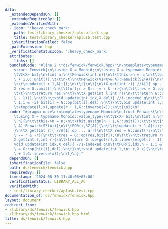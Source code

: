 ```yaml
---
data:
  _extendedDependsOn: []
  _extendedRequiredBy: []
  _extendedVerifiedWith:
  - icon: ':heavy_check_mark:'
    path: test/library_checker/aplusb.test.cpp
    title: test/library_checker/aplusb.test.cpp
  _isVerificationFailed: false
  _pathExtension: hpp
  _verificationStatusIcon: ':heavy_check_mark:'
  attributes:
    links: []
  bundledCode: "#line 2 \"ds/fenwick/fenwick.hpp\"\n\ntemplate<typename Monoid>\n\
    struct Fenwick{\n\tusing G = Monoid;\n\tusing X = typename Monoid::value_type;\n\
    \tVI<X> bit;\n\tint n;\n\tFenwick(int n){\n\t\tthis->n = n;\n\t\tbit.assign(n\
    \ + 1,G::unit());\t\t\n\t}\n\tFenwick(VI<X>& A):Fenwick(SZ(A)){\n\t\tFOR(i,SZ(A)){\n\
    \t\t\tupdate(i + 1,A[i]);\n\t\t}\n\t}\n\tX get(int r){ //A[1] op ... a[r]\n\t\t\
    X res = G::unit();\n\t\tfor(;r > 0;r -= r & -r){\n\t\t\tres = G::op(res,bit[r]);\n\
    \t\t}\n\t\treturn res;\n\t}\n\tX get(int l,int r){\n\t\treturn G::op(get(r),G::inverse(get(l\
    \ - 1)));\n\t}\n\tvoid update(int idx,X del){ //1-indexed q\n\t\tFOR(i,idx,n +\
    \ 1,i & -i) bit[i] = G::op(bit[i],del);\n\t}\n\tvoid update(int l,int r,X x){\n\
    \t\tupdate(l,x),update(r + 1,G::inverse(x));\n\t}\n};\n"
  code: "#pragma once\n\ntemplate<typename Monoid>\nstruct Fenwick{\n\tusing G = Monoid;\n\
    \tusing X = typename Monoid::value_type;\n\tVI<X> bit;\n\tint n;\n\tFenwick(int\
    \ n){\n\t\tthis->n = n;\n\t\tbit.assign(n + 1,G::unit());\t\t\n\t}\n\tFenwick(VI<X>&\
    \ A):Fenwick(SZ(A)){\n\t\tFOR(i,SZ(A)){\n\t\t\tupdate(i + 1,A[i]);\n\t\t}\n\t\
    }\n\tX get(int r){ //A[1] op ... a[r]\n\t\tX res = G::unit();\n\t\tfor(;r > 0;r\
    \ -= r & -r){\n\t\t\tres = G::op(res,bit[r]);\n\t\t}\n\t\treturn res;\n\t}\n\t\
    X get(int l,int r){\n\t\treturn G::op(get(r),G::inverse(get(l - 1)));\n\t}\n\t\
    void update(int idx,X del){ //1-indexed q\n\t\tFOR(i,idx,n + 1,i & -i) bit[i]\
    \ = G::op(bit[i],del);\n\t}\n\tvoid update(int l,int r,X x){\n\t\tupdate(l,x),update(r\
    \ + 1,G::inverse(x));\n\t}\n};"
  dependsOn: []
  isVerificationFile: false
  path: ds/fenwick/fenwick.hpp
  requiredBy: []
  timestamp: '2024-08-30 11:48:08+05:00'
  verificationStatus: LIBRARY_ALL_AC
  verifiedWith:
  - test/library_checker/aplusb.test.cpp
documentation_of: ds/fenwick/fenwick.hpp
layout: document
redirect_from:
- /library/ds/fenwick/fenwick.hpp
- /library/ds/fenwick/fenwick.hpp.html
title: ds/fenwick/fenwick.hpp
---
```

